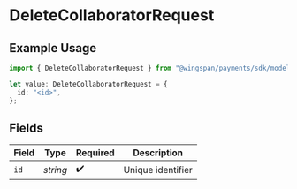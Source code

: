 # DeleteCollaboratorRequest

## Example Usage

```typescript
import { DeleteCollaboratorRequest } from "@wingspan/payments/sdk/models/operations";

let value: DeleteCollaboratorRequest = {
  id: "<id>",
};
```

## Fields

| Field              | Type               | Required           | Description        |
| ------------------ | ------------------ | ------------------ | ------------------ |
| `id`               | *string*           | :heavy_check_mark: | Unique identifier  |